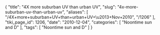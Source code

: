{
    "title": "4X more suburban UV than urban UV",
    "slug": "4x-more-suburban-uv-than-urban-uv",
    "aliases": [
        "/4X+more+suburban+UV+than+urban+UV+\u2013+Nov+2010",
        "/1206"
    ],
    "tiki_page_id": 1206,
    "date": "2010-12-04",
    "categories": [
        "Noontime sun and D"
    ],
    "tags": [
        "Noontime sun and D"
    ]
}